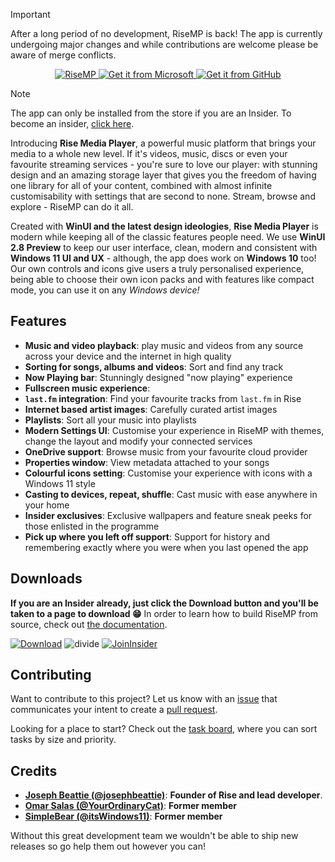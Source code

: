 > [!IMPORTANT]
> After a long period of no development, RiseMP is back!
> The app is currently undergoing major changes and while contributions are welcome please be aware of merge conflicts.

<p align="center">
    <a href='https://github.com/Rise-Software/Rise-Media-Player'>
      <img src='https://user-images.githubusercontent.com/74561130/156649276-8dc63e37-bf76-4321-ae7a-4e77f2022c37.png' alt='RiseMP' />
    </a>
    <a href='https://www.microsoft.com/store/r/9PCSZTMTT55Z'>
      <img src='https://github.com/Rise-Software/Rise-Media-Player/assets/74561130/3d7edcaf-26d8-4453-a751-29b851721abd'alt='Get it from Microsoft' />
    </a>
    <a href='https://github.com/Rise-Software/Rise-Media-Player/releases/latest'>
      <img src='https://github.com/Rise-Software/Rise-Media-Player/assets/74561130/60deb402-0c8e-4579-80e6-69cb7b19cd43'alt='Get it from GitHub' />
    </a>
</p>
    
> [!NOTE]
> The app can only be installed from the store if you are an Insider. To become an insider, [click here](http://bit.ly/rise-insider).

Introducing **Rise Media Player**, a powerful music platform that brings your media to a whole new level.
If it's videos, music, discs or even your favourite streaming services - you're sure to love our player: with stunning design and an amazing storage layer that gives you the freedom of having one library for all of your content, combined with almost infinite customisability with settings that are second to none.
Stream, browse and explore - RiseMP can do it all.

Created with **WinUI and the latest design ideologies**, **Rise Media Player** is modern while keeping all of the classic features people need. We use **WinUI 2.8 Preview** to keep our user interface, clean, modern and consistent with **Windows 11 UI and UX** - although, the app does work on **Windows 10** too!
Our own controls and icons give users a truly personalised experience, being able to choose their own icon packs and with features like compact mode, you can use it on any *Windows device!*

## Features

* **Music and video playback**: play music and videos from any source across your device and the internet in high quality
* **Sorting for songs, albums and videos**: Sort and find any track
* **Now Playing bar**: Stunningly designed "now playing" experience
* **Fullscreen music experience**: 
* **`last.fm` integration**: Find your favourite tracks from `last.fm` in Rise
* **Internet based artist images**: Carefully curated artist images
* **Playlists**: Sort all your music into playlists
* **Modern Settings UI**: Customise your experience in RiseMP with themes, change the layout and modify your connected services
* **OneDrive support**: Browse music from your favourite cloud provider
* **Properties window**: View metadata attached to your songs
* **Colourful icons setting**: Customise your experience with icons with a Windows 11 style
* **Casting to devices, repeat, shuffle**: Cast music with ease anywhere in your home
* **Insider exclusives**: Exclusive wallpapers and feature sneak peeks for those enlisted in the programme
* **Pick up where you left off support**: Support for history and remembering exactly where you were when you last opened the app

<!-- Insider features
- RiseMP Designed Wallpapers and themes for your desktop
- Feature sneak peeks
-->

## Downloads

**If you are an Insider already, just click the Download button and you'll be taken to a page to download 😁**
In order to learn how to build RiseMP from source, check out [the documentation](./BUILD.md).

[![Download](https://user-images.githubusercontent.com/74561130/137598555-649c77c7-1719-4aa3-8017-8b41283de730.png)](https://github.com/Rise-Software/Rise-Media-Player/releases)    ![divide](https://user-images.githubusercontent.com/74561130/137599566-866fef7d-967e-4ad1-91da-8014d1752b93.png)    [![JoinInsider](https://user-images.githubusercontent.com/74561130/137585885-7f98b4de-5067-41ee-bdb4-2a04fea4b90a.png)](http://www.bit.ly/risesoftinsider)

## Contributing

Want to contribute to this project? Let us know with an [issue](https://github.com/Rise-Software/Rise-Media-Player/issues) that communicates your intent to create a [pull request](https://github.com/Rise-Software/Rise-Media-Player/pulls).

Looking for a place to start? Check out the [task board](https://github.com/orgs/RiversideValley/projects/8/views/2), where you can sort tasks by size and priority.

## Credits

* [**Joseph Beattie (@josephbeattie)**](https://github.com/josephbeattie): **Founder of Rise and lead developer**.
* [**Omar Salas (@YourOrdinaryCat)**](https://github.com/yourordinarycat): **Former member**
* [**SimpleBear (@itsWindows11)**](https://github.com/itswindows11): **Former member**

Without this great development team we wouldn't be able to ship new releases so go help them out however you can!
